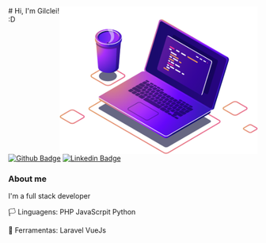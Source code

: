 <img src="computer-illustration.png" min-width="400px" max-width="400px" width="400px" align="right" alt="Computador iuriCode">
# Hi, I'm Gilclei! :D

[![Github Badge](https://img.shields.io/badge/-Github-000?style=flat-square&logo=Github&logoColor=white&link=https://github.com/gilcleis)](https://github.com/fagnerpsantos) [![Linkedin Badge](https://img.shields.io/badge/-LinkedIn-blue?style=flat-square&logo=Linkedin&logoColor=white&link=https://www.linkedin.com/in/fagnerpsantos/)](https://www.linkedin.com/in/gilclei/)


### About me
I'm a full stack developer 

🏳️ Linguagens:
PHP
JavaScrpit
Python

🔨 Ferramentas:
Laravel 
VueJs

